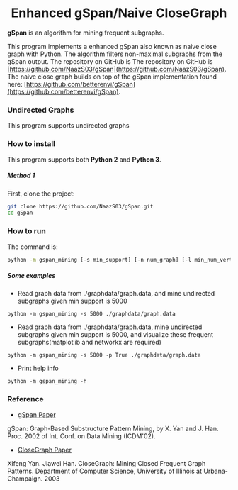 # <div align = center>Enhanced gSpan/Naive CloseGraph</div>

**gSpan** is an algorithm for mining frequent subgraphs.

This program implements a enhanced gSpan also known as naive close graph with Python. The algorithm filters non-maximal subgraphs from the gSpan output. The repository on GitHub is  The repository on GitHub is [https://github.com/NaazS03/gSpan](https://github.com/NaazS03/gSpan). The naive close graph builds on top of the gSpan implementation found here: [https://github.com/betterenvi/gSpan](https://github.com/betterenvi/gSpan).

### Undirected Graphs
This program supports undirected graphs 

### How to install

This program supports both **Python 2** and **Python 3**.

##### Method 1

First, clone the project:

```sh
git clone https://github.com/NaazS03/gSpan.git
cd gSpan
```

### How to run

The command is:

```sh
python -m gspan_mining [-s min_support] [-n num_graph] [-l min_num_vertices] [-u max_num_vertices] [-d True/False] [-v True/False] [-p True/False] [-w True/False] [-h] database_file_name 
```


##### Some examples

- Read graph data from ./graphdata/graph.data, and mine undirected subgraphs given min support is 5000
```
python -m gspan_mining -s 5000 ./graphdata/graph.data
```

- Read graph data from ./graphdata/graph.data, mine undirected subgraphs given min support is 5000, and visualize these frequent subgraphs(matplotlib and networkx are required)
```
python -m gspan_mining -s 5000 -p True ./graphdata/graph.data
```

- Print help info
```
python -m gspan_mining -h
```

### Reference
- [gSpan Paper](http://www.cs.ucsb.edu/~xyan/papers/gSpan-short.pdf)

gSpan: Graph-Based Substructure Pattern Mining, by X. Yan and J. Han. 
Proc. 2002 of Int. Conf. on Data Mining (ICDM'02). 

- [CloseGraph Paper](https://sites.cs.ucsb.edu/~xyan/papers/CloseGraph.pdf)

Xifeng Yan. Jiawei Han. CloseGraph: Mining Closed Frequent Graph Patterns. Department of Computer Science, University of Illinois at Urbana-Champaign. 2003